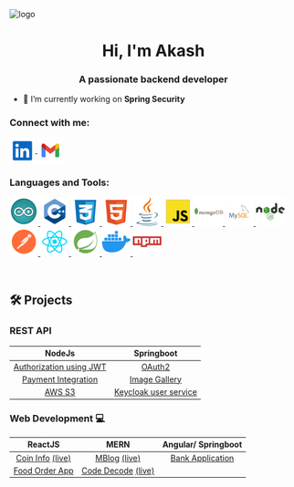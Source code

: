 ![logo](https://github.com/AkashP27/akashp27/blob/main/assets/GithubBanner.png)

<h1 align="center">Hi, I'm Akash</h1>
<h3 align="center">A passionate backend developer</h3>

- 🔭 I’m currently working on **Spring Security**

<h3 align="left">Connect with me:</h3>
<p align="left">
  <a href="https://linkedin.com/in/akash-phayade" target="_blank">
    <img align="center" src="https://github.com/AkashP27/akashp27/blob/main/assets/linkedin.svg" alt="akash-phayade" height="45px" width="45px" />
  </a>

  <a href="mailto:akashphayade27@gmail.com" target="_blank">
    <img align="center" src="https://github.com/AkashP27/akashp27/blob/main/assets/gmail.svg" alt="akash-phayade" height="45px" width="45px" />
  </a>
</p>

<h3 align="left">Languages and Tools:</h3>
<p align="left"> 
  <a href="https://www.arduino.cc/" target="_blank" rel="noreferrer"> 
    <img src="https://github.com/AkashP27/akashp27/blob/main/assets/arduino.svg" alt="arduino" width="50px" height="50px"/>
  </a>

  <a href="https://www.w3schools.com/cpp/" target="_blank" rel="noreferrer"> 
    <img src="https://github.com/AkashP27/akashp27/blob/main/assets/cpp.svg" alt="cplusplus" width="50px" height="50px"/>
  </a>

  <a href="https://www.w3schools.com/css/" target="_blank" rel="noreferrer"> 
    <img src="https://github.com/AkashP27/akashp27/blob/main/assets/css.svg" alt="css3" width="50px" height="50px"/> 
  </a>

  <a href="https://www.w3.org/html/" target="_blank" rel="noreferrer"> 
    <img src="https://github.com/AkashP27/akashp27/blob/main/assets/html.svg" alt="html5" width="50px" height="50px"/> 
  </a>

  <a href="https://www.java.com" target="_blank" rel="noreferrer"> 
    <img src="https://github.com/AkashP27/akashp27/blob/main/assets/java.svg" alt="java" width="50px" height="50px"/> 
  </a> 
  
  <a href="https://developer.mozilla.org/en-US/docs/Web/JavaScript" target="_blank" rel="noreferrer"> 
    <img src="https://github.com/AkashP27/akashp27/blob/main/assets/javascript.svg" alt="javascript" width="50px" height="50px"/> 
  </a> 
  
  <a href="https://www.mongodb.com/" target="_blank" rel="noreferrer"> 
    <img src="https://github.com/AkashP27/akashp27/blob/main/assets/mongodb.svg" alt="mongodb" width="50px" height="50px"/> 
  </a> 
  
  <a href="https://www.mysql.com/" target="_blank" rel="noreferrer"> 
    <img src="https://github.com/AkashP27/akashp27/blob/main/assets/mysql.svg" alt="mysql" width="50px" height="50px"/> 
  </a>
  
  <a href="https://nodejs.org" target="_blank" rel="noreferrer"> 
    <img src="https://github.com/AkashP27/akashp27/blob/main/assets/nodejs-svgrepo-com.svg" alt="nodejs" width="50px" height="50px"/> 
  </a> 
  
  <a href="https://postman.com" target="_blank" rel="noreferrer"> 
    <img src="https://github.com/AkashP27/akashp27/blob/main/assets/postman.svg" alt="postman" width="50px" height="50px"/> 
  </a> 
  
  <a href="https://reactjs.org/" target="_blank" rel="noreferrer"> 
    <img src="https://github.com/AkashP27/akashp27/blob/main/assets/reactjs.svg" alt="react" width="50px" height="50px"/> 
  </a> 
  
  <a href="https://spring.io/" target="_blank" rel="noreferrer"> 
    <img src="https://github.com/AkashP27/akashp27/blob/main/assets/spring.svg" alt="spring" width="50px" height="50px"> 
  </a>

  <a href="https://www.docker.com/" target="_blank" rel="noreferrer"> 
    <img src="https://github.com/AkashP27/akashp27/blob/main/assets/docker.svg" alt="docker" width="50px" height="50px"> 
  </a>

  <a href="https://www.npmjs.com/" target="_blank" rel="noreferrer"> 
    <img src="https://github.com/AkashP27/akashp27/blob/main/assets/npm.svg" alt="npmjs" width="50px" height="50px"> 
  </a>
    
</p>

<br>

## 🛠️ Projects

### REST API

|                                     NodeJs                                     |                                 Springboot                                 |
| :----------------------------------------------------------------------------: | :------------------------------------------------------------------------: |
|    [Authorization using JWT](https://github.com/AkashP27/API/tree/main/JWT)    |                [OAuth2](https://github.com/AkashP27/OAUTH2)                |
| [Payment Integration](https://github.com/AkashP27/API/tree/main/payment%20API) |       [Image Gallery](https://github.com/AkashP27/Image_Cloudinary)        |
|             [AWS S3](https://github.com/AkashP27/API/tree/main/S3)             | [Keycloak user service](https://github.com/AkashP27/keycloak_user_API.git) |

### Web Development :computer:

|                                               ReactJS                                                |                                                  MERN                                                  |                   Angular/ Springboot                    |
| :--------------------------------------------------------------------------------------------------: | :----------------------------------------------------------------------------------------------------: | :------------------------------------------------------: |
| [Coin Info](https://github.com/AkashP27/crypto-coin) [(live)](https://cryptocoin-akash.netlify.app/) |         [MBlog](https://github.com/AkashP27/mblog) [(live)](https://mblog-akash.netlify.app/)          | [Bank Application](https://github.com/AkashP27/bank-app) |
|                     [Food Order App](https://github.com/AkashP27/Food-Order-App)                     | [Code Decode](https://github.com/AkashP27/code-decode) [(live)](https://codedecode-akash.netlify.app/) |

<br>

